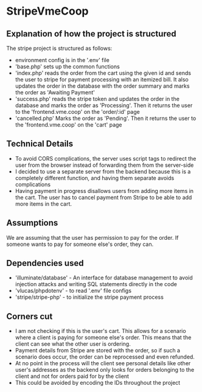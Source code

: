 # StripeVmeCoop

## Explanation of how the project is structured

The stripe project is structured as follows: 

 - environment config is in the '.env' file
 - 'base.php' sets up the common functions
 - 'index.php' reads the order from the cart using the given id and sends the user to stripe for payment processing with an itemized bill. It also updates the order in the database with the order summary and marks the order as 'Awaiting Payment' 
 - 'success.php' reads the stripe token and updates the order in the database and marks the order as 'Processing'. Then it returns the user to the 'frontend.vme.coop' on the 'order/:id' page
 - 'cancelled.php' Marks the order as 'Pending'. Then it returns the user to the 'frontend.vme.coop' on the 'cart' page

 ## Technical Details

 - To avoid CORS complications, the server uses script tags to redirect the user from the browser instead of forwarding them from the server-side
 - I decided to use a separate server from the backend because this is a completely different function, and having them separate avoids complications
 - Having payment in progress disallows users from adding more items in the cart. The user has to cancel payment from Stripe to be able to add more items in the cart.

  ## Assumptions

  We are assuming that the user has permission to pay for the order. If someone wants to pay for someone else's order, they can.

  ## Dependencies used

  - 'illuminate/database' - An interface for database management to avoid injection attacks and writing SQL statements directly in the code
  - 'vlucas/phpdotenv' - to read '.env' file configs
  - 'stripe/stripe-php' - to initialize the stripe payment process

  ## Corners cut
  
  - I am not checking if this is the user's cart. This allows for a scenario where a client is paying for someone else's order. This means that the client can see what the other user is ordering.
  - Payment details from Stripe are stored with the order, so if such a scenario does occur, the order can be reprocessed and even refunded.
  - At no point in the process will the client see personal details like other user's addresses as the backend only looks for orders belonging to the client and not for orders paid for by the client
  - This could be avoided by encoding the IDs throughout the project 